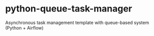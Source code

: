 # python-queue-task-manager
Asynchronous task management template with queue-based system (Python + Airflow)
